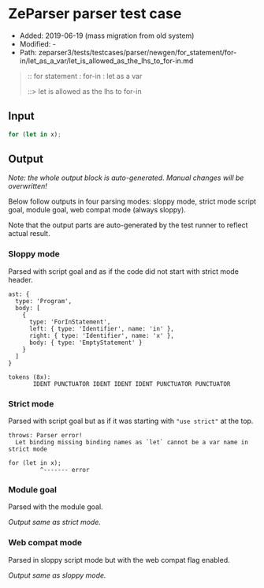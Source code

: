 # ZeParser parser test case

- Added: 2019-06-19 (mass migration from old system)
- Modified: -
- Path: zeparser3/tests/testcases/parser/newgen/for_statement/for-in/let_as_a_var/let_is_allowed_as_the_lhs_to_for-in.md

> :: for statement : for-in : let as a var
>
> ::> let is allowed as the lhs to for-in

## Input

`````js
for (let in x);
`````

## Output

_Note: the whole output block is auto-generated. Manual changes will be overwritten!_

Below follow outputs in four parsing modes: sloppy mode, strict mode script goal, module goal, web compat mode (always sloppy).

Note that the output parts are auto-generated by the test runner to reflect actual result.

### Sloppy mode

Parsed with script goal and as if the code did not start with strict mode header.

`````
ast: {
  type: 'Program',
  body: [
    {
      type: 'ForInStatement',
      left: { type: 'Identifier', name: 'in' },
      right: { type: 'Identifier', name: 'x' },
      body: { type: 'EmptyStatement' }
    }
  ]
}

tokens (8x):
       IDENT PUNCTUATOR IDENT IDENT IDENT PUNCTUATOR PUNCTUATOR
`````

### Strict mode

Parsed with script goal but as if it was starting with `"use strict"` at the top.

`````
throws: Parser error!
  Let binding missing binding names as `let` cannot be a var name in strict mode

for (let in x);
         ^------- error
`````


### Module goal

Parsed with the module goal.

_Output same as strict mode._

### Web compat mode

Parsed in sloppy script mode but with the web compat flag enabled.

_Output same as sloppy mode._
